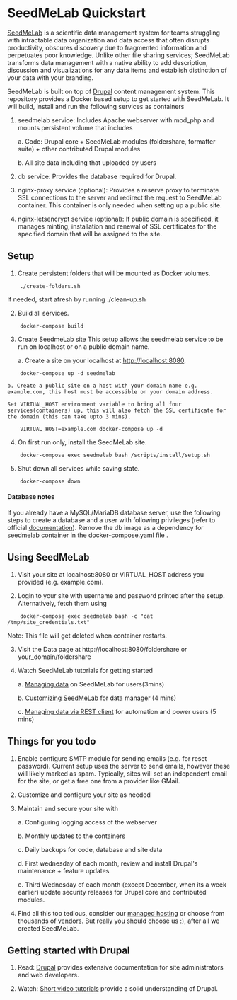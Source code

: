 # SeedMeLab Quickstart
[SeedMeLab](https://seedmelab.org) is a scientific data management system for teams struggling with intractable data organization and data access that often disrupts productivity, obscures discovery due to fragmented information and  perpetuates poor knowledge. Unlike other file sharing services; SeedMeLab transforms data management with a native ability to add description, discussion and visualizations for any data items and establish distinction of your data with your branding. 

SeedMeLab is built on top of [Drupal](https://drupal.org) content management system. This repository provides a Docker based setup to get started with SeedMeLab. It will build, install and run the following services as containers 

1. seedmelab service: Includes Apache webserver with mod_php and mounts persistent volume that includes 

    a. Code: Drupal core + SeedMeLab modules (foldershare, formatter suite) + other contributed Drupal modules
    
    b. All site data including that uploaded by users

2. db service: Provides the database required for Drupal.

3. nginx-proxy service (optional): Provides a reserve proxy to terminate SSL connections to the server and redirect the request to SeedMeLab container. This container is only needed when setting up a public site.

4. nginx-letsencrypt service (optional): If public domain is specificed, it manages minting, installation and renewal  of SSL certificates for the specified domain that will be assigned to the site.


## Setup
1. Create persistent folders that will be mounted as Docker volumes.
```
    ./create-folders.sh
```
If needed, start afresh by running ./clean-up.sh

2. Build all services. 
```
    docker-compose build
```

3.  Create SeedmeLab site
This setup allows the seedmelab service to be run on localhost or on a public domain name.

    a. Create a site on your localhost at <a href="http://localhost:8080">http://localhost:8080</a>.
```
    docker-compose up -d seedmelab
```
    b. Create a public site on a host with your domain name e.g. example.com, this host must be accessible on your domain address.
    
    Set VIRTUAL_HOST environment variable to bring all four services(containers) up, this will also fetch the SSL certificate for the domain (this can take upto 3 mins).
```
    VIRTUAL_HOST=example.com docker-compose up -d
```
4. On first run only, install the SeedMeLab site.

```
    docker-compose exec seedmelab bash /scripts/install/setup.sh
```
5. Shut down all services while saving state.
```
    docker-compose down
```

#### Database notes
If you already have a  MySQL/MariaDB database server, use the following steps to create a database and a user with following privileges (refer to official [documentation](https://www.drupal.org/docs/installing-drupal/step-3-create-a-database)). Remove the db image as a dependency for seedmelab container in the docker-compose.yaml file .


## Using SeedMeLab
1. Visit your site at localhost:8080 or VIRTUAL_HOST address you provided (e.g. example.com).

2. Login to your site with username and password printed after the setup. Alternatively, fetch them using
```
    docker-compose exec seedmelab bash -c "cat /tmp/site_credentials.txt"
```
Note: This file will get deleted when container restarts.

3. Visit the Data page at http://localhost:8080/foldershare  or your_domain/foldershare

4. Watch SeedMeLab tutorials for getting started

    a. [Managing data](https://seedmelab.org/managing-data-on-seedmelab) on SeedMeLab for users(3mins)

    b. [Customizing SeedMeLab](https://seedmelab.org/customizing-seedmelab) for data manager (4 mins)

    c. [Managing data via REST client](https://seedmelab.org/managing-data-via-rest-client-on-seedmelab) for automation and power users (5 mins)


## Things for you todo 
1. Enable configure SMTP module for sending emails (e.g. for reset password). Current setup uses the server to send emails, however these will likely marked as spam. Typically, sites will set an independent email for the site, or get a free one from a provider like GMail.

2. Customize and configure your site as needed

3. Maintain and secure your site with

    a. Configuring logging access of the webserver

    b. Monthly updates to the containers

    c. Daily backups for code, database and site data
   
    d. First wednesday of each month, review and install Drupal's maintenance + feature updates 
    
    e. Third Wednesday of each month (except December, when its a week earlier) update security releases for Drupal core and contributed modules. 

4. Find all this too tedious, consider our [managed hosting](https://seedmelab.org) or choose from thousands of [vendors](https://www.drupal.org/drupal-services). But really you should choose us :), after all we created SeedMeLab.


## Getting started with Drupal
1. Read: [Drupal](https://www.drupal.org/docs/user_guide/en/index.html) provides extensive documentation for site administrators and web developers. 

2. Watch: [Short video tutorials](https://www.youtube.com/playlist?list=PLtaXuX0nEZk9MKY_ClWcPkGtOEGyLTyCO
) provide a solid understanding of Drupal.   
